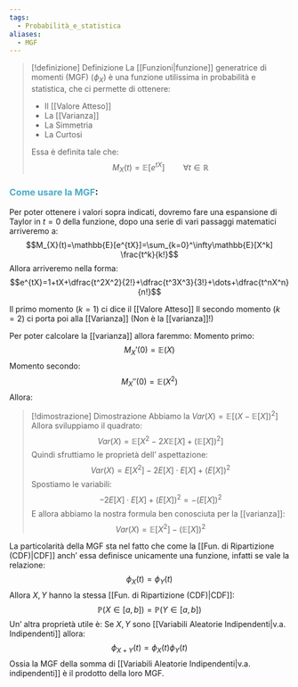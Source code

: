 ```yaml
---
tags:
  - Probabilità_e_statistica
aliases:
  - MGF
---
```


> [!definizione]  Definizione
> La [[Funzioni|funzione]] generatrice di momenti (MGF) ($\phi_{X}$) è una funzione utilissima in probabilità e statistica, che ci permette di ottenere:
> - Il [[Valore Atteso]]
> - La [[Varianza]]
> - La Simmetria
> - La Curtosi
> 
> Essa è definita tale che:
> $$M_{X}(t)=\mathbb{E}[e^{tX}]\quad \quad \forall t\in\mathbb{R}$$

### <font color="#4bacc6">Come usare la MGF</font>:

Per poter ottenere i valori sopra indicati, dovremo fare una espansione di Taylor in $t=0$ della funzione, dopo una serie di vari passaggi matematici arriveremo a:
$$M_{X}(t)=\mathbb{E}[e^{tX}]=\sum_{k=0}^\infty\mathbb{E}[X^k] \frac{t^k}{k!}$$
Allora arriveremo nella forma:
$$e^{tX}=1+tX+\dfrac{t^2X^2}{2!}+\dfrac{t^3X^3}{3!}+\dots+\dfrac{t^nX^n}{n!}$$


Il primo momento ($k=1$) ci dice il [[Valore Atteso]]
Il secondo momento ($k=2$) ci porta poi alla [[Varianza]] (Non è la [[varianza]]!)

Per poter calcolare la [[varianza]] allora faremmo:
Momento primo:
$$M_{X}'(0)=\mathbb{E}(X)$$
Momento secondo:
$$M_{X}''(0)=\mathbb{E}(X^2)$$
Allora:
> [!dimostrazione] Dimostrazione
> Abbiamo la $Var(X)=\mathbb{E}[(X-\mathbb{E}[X])^2]$
> Allora sviluppiamo il quadrato:
> $$Var(X)=\mathbb{E}[X^2-2X\mathbb{E}[X]+(\mathbb{E}[X])^2]$$
> Quindi sfruttiamo le proprietà dell’ aspettazione:
> $$Var(X)=E[X^2]−2E[X]⋅E[X]+(E[X])^2$$
> Spostiamo le variabili:
> $$−2E[X]⋅E[X]+(E[X])^2=−(E[X])^2$$
> E allora abbiamo la nostra formula ben conosciuta per la [[varianza]]:
> $$Var(X)=\mathbb{E}[X^2]-(\mathbb{E}[X])^2$$

La particolarità della MGF sta nel fatto che come la [[Fun. di Ripartizione (CDF)|CDF]] anch’ essa definisce unicamente una funzione, infatti se vale la relazione:
$$\phi_{X}(t)=\phi_{Y}(t)$$
Allora $X,Y$ hanno la stessa [[Fun. di Ripartizione (CDF)|CDF]]:
$$\mathbb{P}(X\in[a,b])=\mathbb{P}(Y\in[a,b])$$
Un’ altra proprietà utile è:
Se $X,Y$ sono [[Variabili Aleatorie Indipendenti|v.a. Indipendenti]] allora:
$$\phi_{X+Y}(t)=\phi_{X}(t)\phi_{Y}(t)$$
Ossia la MGF della somma di [[Variabili Aleatorie Indipendenti|v.a. indipendenti]] è il prodotto della loro MGF.
